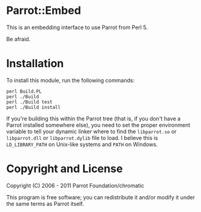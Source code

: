 # Parrot::Embed

This is an embedding interface to use Parrot from Perl 5.

Be afraid.

# Installation

To install this module, run the following commands:

    perl Build.PL
    perl ./Build
    perl ./Build test
    perl ./Build install

If you're building this within the Parrot tree (that is, if you don't have a
Parrot installed somewhere else), you need to set the proper environment
variable to tell your dynamic linker where to find the `libparrot.so` or
`libparrot.dll` or `libparrot.dylib` file to load.  I believe this is
`LD_LIBRARY_PATH` on Unix-like systems and `PATH` on Windows.

# Copyright and License

Copyright (C) 2006 - 2011 Parrot Foundation/chromatic

This program is free software; you can redistribute it and/or modify it
under the same terms as Parrot itself.

